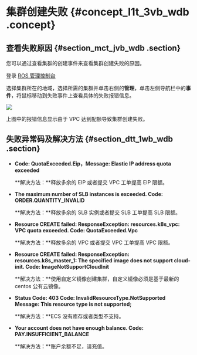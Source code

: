 # 集群创建失败 {#concept_l1t_3vb_wdb .concept}

## 查看失败原因 {#section_mct_jvb_wdb .section}

您可以通过查看集群的创建事件来查看集群创建失败的原因。

登录 [ROS 管理控制台](https://ros.console.aliyun.com/)

选择集群所在的地域，选择所需的集群并单击右侧的**管理**，单击左侧导航栏中的**事件**，将鼠标移动到失败事件上查看具体的失败报错信息。

![](http://static-aliyun-doc.oss-cn-hangzhou.aliyuncs.com/assets/img/6953/4730_zh-CN.png)

上图中的报错信息显示由于 VPC 达到配额导致集群创建失败。

## 失败异常码及解决方法 {#section_dtt_1wb_wdb .section}

-   **Code: QuotaExceeded.Eip，Message: Elastic IP address quota exceeded**

    **解决方法：**释放多余的 EIP 或者提交 VPC 工单提高 EIP 限额。

-   **The maximum number of SLB instances is exceeded. Code: ORDER.QUANTITY\_INVALID**

    **解决方法：**释放多余的 SLB 实例或者提交 SLB 工单提高 SLB 限额。

-   **Resource CREATE failed: ResponseException: resources.k8s\_vpc: VPC quota exceeded. Code: QuotaExceeded.Vpc**

    **解决方法：**释放多余的 VPC 或者提交 VPC 工单提高 VPC 限额。

-   **Resource CREATE failed: ResponseException: resources.k8s\_master\_1: The specified image does not support cloud-init. Code: ImageNotSupportCloudInit**

    **解决方法：**使用自定义镜像创建集群，自定义镜像必须是基于最新的 centos 公有云镜像。

-   **Status Code: 403 Code: InvalidResourceType.NotSupported Message: This resource type is not supported;**

    **解决方法：**ECS 没有库存或者类型不支持。

-   **Your account does not have enough balance. Code: PAY.INSUFFICIENT\_BALANCE**

    **解决方法：**账户余额不足，请充值。


